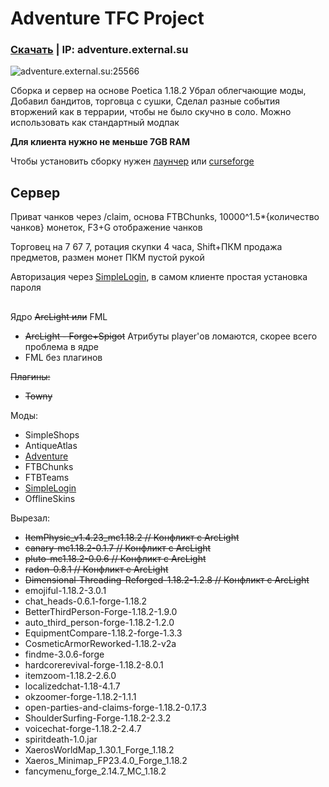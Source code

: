 # Adventure TFC Project
### [Скачать](https://github.com/ExtevaXT/Adventure-TFC/releases/latest/) | IP: adventure.external.su
![adventure.external.su:25566](https://img.shields.io/endpoint?url=https%3A%2F%2Fminecraft-server-status-badge.vercel.app%2Fapi%2Fserver%2Fadventure.external.su%3Fport%3D25566)

Сборка и сервер на основе Poetica 1.18.2
Убрал облегчающие моды,
Добавил бандитов, торговца с сушки,
Сделал разные события вторжений как в террарии, чтобы не было скучно в соло.
Можно использовать как стандартный модпак

**Для клиента нужно не меньше 7GB RAM**

Чтобы установить сборку нужен [лаунчер](https://tlaun.ch) или [curseforge](https://www.curseforge.com/download/app)

## Сервер

Приват чанков через /claim, основа FTBChunks, 10000^1.5*{количество чанков} монеток, F3+G отображение чанков

Торговец на 7 67 7, ротация скупки 4 часа, Shift+ПКМ продажа предметов, размен монет ПКМ пустой рукой

Авторизация через [SimpleLogin](https://www.curseforge.com/minecraft/mc-mods/simple-login), в самом клиенте простая установка пароля

## 
Ядро ~~ArcLight или~~ FML
- ~~ArcLight - Forge+Spigot~~ Атрибуты player'ов ломаются, скорее всего проблема в ядре
- FML без плагинов

~~Плагины:~~
- ~~Towny~~

Моды:
- SimpleShops
- AntiqueAtlas
- [Adventure](https://github.com/ExtevaXT/Adventure)
- FTBChunks
- FTBTeams
- [SimpleLogin](https://www.curseforge.com/minecraft/mc-mods/simple-login)
- OfflineSkins

Вырезал:
- ~~ItemPhysic_v1.4.23_mc1.18.2 // Конфликт с ArcLight~~
- ~~canary-mc1.18.2-0.1.7 // Конфликт с ArcLight~~
- ~~pluto-mc1.18.2-0.0.6 // Конфликт с ArcLight~~
- ~~radon-0.8.1 // Конфликт с ArcLight~~
- ~~Dimensional-Threading-Reforged-1.18.2-1.2.8 // Конфликт с ArcLight~~
- emojiful-1.18.2-3.0.1
- chat_heads-0.6.1-forge-1.18.2
- BetterThirdPerson-Forge-1.18.2-1.9.0
- auto_third_person-forge-1.18.2-1.2.0
- EquipmentCompare-1.18.2-forge-1.3.3
- CosmeticArmorReworked-1.18.2-v2a
- findme-3.0.6-forge
- hardcorerevival-forge-1.18.2-8.0.1
- itemzoom-1.18.2-2.6.0
- localizedchat-1.18-4.1.7
- okzoomer-forge-1.18.2-1.1.1
- open-parties-and-claims-forge-1.18.2-0.17.3
- ShoulderSurfing-Forge-1.18.2-2.3.2
- voicechat-forge-1.18.2-2.4.7
- spiritdeath-1.0.jar
- XaerosWorldMap_1.30.1_Forge_1.18.2
- Xaeros_Minimap_FP23.4.0_Forge_1.18.2
- fancymenu_forge_2.14.7_MC_1.18.2


